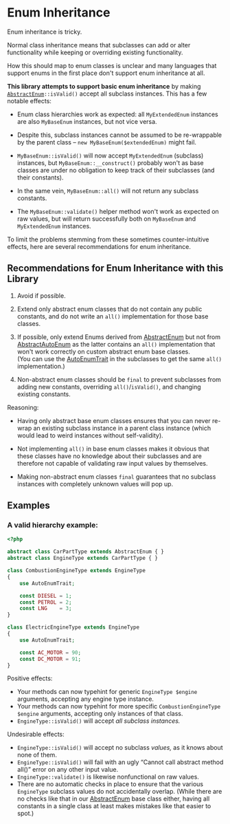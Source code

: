 # Enum Inheritance

Enum inheritance is tricky.

Normal class inheritance
means that subclasses can add or alter functionality
while keeping or overriding existing functionality.

How this should map to enum classes is unclear
and many languages that support enums in the first place
don't support enum inheritance at all.

**This library attempts to support basic enum inheritance**
by making <code>[AbstractEnum]::isValid()</code>
accept all subclass instances.
This has a few notable effects:

- Enum class hierarchies work as expected:
  all `MyExtendedEnum` instances are also `MyBaseEnum` instances,
  but not vice versa.

- Despite this,
  subclass instances cannot be assumed to be re-wrappable by the parent class –
  `new MyBaseEnum($extendedEnum)` might fail.

- `MyBaseEnum::isValid()` will now accept `MyExtendedEnum` (subclass) instances,
  but `MyBaseEnum::__construct()` probably won't
  as base classes are under no obligation
  to keep track of their subclasses (and their constants).

- In the same vein,
  `MyBaseEnum::all()` will not return any subclass constants.

- The `MyBaseEnum::validate()` helper method
  won't work as expected on raw values,
  but will return successfully
  both on `MyBaseEnum` and `MyExtendedEnum` instances.

To limit the problems
stemming from these sometimes counter-intuitive effects,
here are several recommendations for enum inheritance.

[AbstractEnum]: Class_AbstractEnum.md
[AbstractAutoEnum]: Class_AbstractAutoEnum.md
[AutoEnumTrait]: Class_AutoEnumTrait.md


## Recommendations for Enum Inheritance with this Library

1. Avoid if possible.

2. Extend only abstract enum classes
  that do not contain any public constants,
  and do not write an `all()` implementation for those base classes.

3. If possible,
  only extend Enums derived from [AbstractEnum]
  but not from [AbstractAutoEnum]
  as the latter contains an `all()` implementation
  that won't work correctly on custom abstract enum base classes.  
  (You can use the [AutoEnumTrait] in the subclasses
  to get the same `all()` implementation.)

4. Non-abstract enum classes should be `final`
  to prevent subclasses from adding new constants,
  overriding `all()`/`isValid()`,
  and changing existing constants.


Reasoning:

- Having only abstract base enum classes
  ensures that you can never re-wrap an existing subclass instance
  in a parent class instance
  (which would lead to weird instances without self-validity).

- Not implementing `all()` in base enum classes
  makes it obvious that these classes
  have no knowledge about their subclasses
  and are therefore not capable
  of validating raw input values
  by themselves.

- Making non-abstract enum classes `final`
  guarantees that no subclass instances
  with completely unknown values
  will pop up.


## Examples

### A valid hierarchy example:

```php
<?php

abstract class CarPartType extends AbstractEnum { }
abstract class EngineType extends CarPartType { }

class CombustionEngineType extends EngineType
{
    use AutoEnumTrait;

    const DIESEL = 1;
    const PETROL = 2;
    const LNG    = 3;
}

class ElectricEngineType extends EngineType
{
    use AutoEnumTrait;

    const AC_MOTOR = 90;
    const DC_MOTOR = 91;
}
```

Positive effects:

- Your methods can now typehint for generic `EngineType $engine` arguments, accepting any engine type instance.
- Your methods can now typehint for more specific `CombustionEngineType $engine` arguments, accepting only instances of that class.
- `EngineType::isValid()` will accept _all subclass instances._

Undesirable effects:

- `EngineType::isValid()` will accept no subclass _values,_ as it knows about none of them.
- `EngineType::isValid()` will fail with an ugly “Cannot call abstract method all()” error on any other input value.
- `EngineType::validate()` is likewise nonfunctional on raw values.
- There are no automatic checks in place to ensure that the various `EngineType` subclass values do not accidentally overlap.
  (While there are no checks like that in our [AbstractEnum] base class either,
  having all constants in a single class at least makes mistakes like that easier to spot.)

